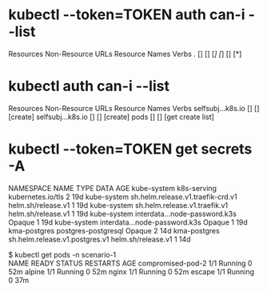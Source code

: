 
# kubectl --token=TOKEN auth can-i --list
Resources           Non-Resource URLs   Resource Names   Verbs
*.*                 []                  []               [*]
                    [*]                 []               [*]

# kubectl auth can-i --list
Resources           Non-Resource URLs    Resource Names   Verbs
selfsubj...k8s.io   []                   []               [create]
selfsubj...k8s.io   []                   []               [create]
pods                []                   []               [get create list]

# kubectl --token=TOKEN  get secrets -A  
NAMESPACE      NAME                                     TYPE                 DATA   AGE
kube-system    k8s-serving                              kubernetes.io/tls    2      19d
kube-system    sh.helm.release.v1.traefik-crd.v1        helm.sh/release.v1   1      19d
kube-system    sh.helm.release.v1.traefik.v1            helm.sh/release.v1   1      19d
kube-system    interdata...node-password.k3s            Opaque               1      19d
kube-system    interdata...node-password.k3s            Opaque               1      19d
kma-postgres   postgres-postgresql                      Opaque               2      14d
kma-postgres   sh.helm.release.v1.postgres.v1           helm.sh/release.v1   1      14d

$ kubectl get pods -n scenario-1        
NAME                READY   STATUS    RESTARTS   AGE
compromised-pod-2   1/1     Running   0          52m
alpine              1/1     Running   0          52m
nginx               1/1     Running   0          52m
escape              1/1     Running   0          37m